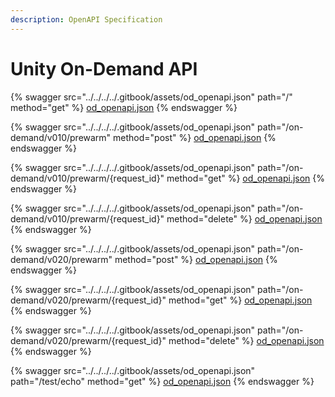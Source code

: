 ```yaml
---
description: OpenAPI Specification
---
```


# Unity On-Demand API



{% swagger src="../../../../.gitbook/assets/od_openapi.json" path="/" method="get" %}
[od_openapi.json](../../../../.gitbook/assets/od_openapi.json)
{% endswagger %}

{% swagger src="../../../../.gitbook/assets/od_openapi.json" path="/on-demand/v010/prewarm" method="post" %}
[od_openapi.json](../../../../.gitbook/assets/od_openapi.json)
{% endswagger %}

{% swagger src="../../../../.gitbook/assets/od_openapi.json" path="/on-demand/v010/prewarm/{request_id}" method="get" %}
[od_openapi.json](../../../../.gitbook/assets/od_openapi.json)
{% endswagger %}

{% swagger src="../../../../.gitbook/assets/od_openapi.json" path="/on-demand/v010/prewarm/{request_id}" method="delete" %}
[od_openapi.json](../../../../.gitbook/assets/od_openapi.json)
{% endswagger %}

{% swagger src="../../../../.gitbook/assets/od_openapi.json" path="/on-demand/v020/prewarm" method="post" %}
[od_openapi.json](../../../../.gitbook/assets/od_openapi.json)
{% endswagger %}

{% swagger src="../../../../.gitbook/assets/od_openapi.json" path="/on-demand/v020/prewarm/{request_id}" method="get" %}
[od_openapi.json](../../../../.gitbook/assets/od_openapi.json)
{% endswagger %}

{% swagger src="../../../../.gitbook/assets/od_openapi.json" path="/on-demand/v020/prewarm/{request_id}" method="delete" %}
[od_openapi.json](../../../../.gitbook/assets/od_openapi.json)
{% endswagger %}

{% swagger src="../../../../.gitbook/assets/od_openapi.json" path="/test/echo" method="get" %}
[od_openapi.json](../../../../.gitbook/assets/od_openapi.json)
{% endswagger %}
